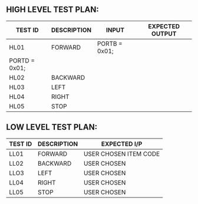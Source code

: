 
## HIGH LEVEL TEST PLAN:

|TEST ID      |DESCRIPTION	       |INPUT |  EXPECTED OUTPUT|
|----------|-------------------|-------|-----|
|HL01      |FORWARD  	   |PORTB = 0x01;
		PORTD = 0x01;|
|HL02      |BACKWARD         ||
|HL03      |LEFT	       ||
|HL04      |RIGHT	       ||
|HL05      |STOP	       ||


## LOW LEVEL TEST PLAN:

|TEST ID       |DESCRIPTION	    |EXPECTED I/P|
|------------|------------------|-------|
|LL01      	 |FORWARD             |USER CHOSEN ITEM CODE|
|LL02	     |BACKWARD            |USER CHOSEN |
|LLO3	     |LEFT        |USER CHOSEN|
|LL04	     |RIGHT             |USER CHOSEN|
|LL05	     |STOP            |USER CHOSEN|
